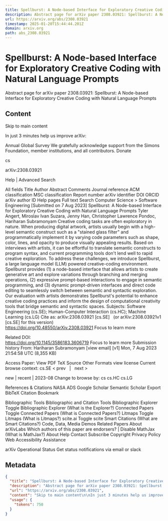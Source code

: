 ```yaml
---
title: Spellburst: A Node-based Interface for Exploratory Creative Coding with Natural Language Prompts
description: Abstract page for arXiv paper 2308.03921: Spellburst: A Node-based Interface for Exploratory Creative Coding with Natural Language Prompts
url: https://arxiv.org/abs/2308.03921
timestamp: 2025-01-20T15:44:44.201Z
domain: arxiv.org
path: abs_2308.03921
---
```


# Spellburst: A Node-based Interface for Exploratory Creative Coding with Natural Language Prompts


Abstract page for arXiv paper 2308.03921: Spellburst: A Node-based Interface for Exploratory Creative Coding with Natural Language Prompts


## Content

Skip to main content

In just 3 minutes help us improve arXiv:

Annual Global Survey
We gratefully acknowledge support from the Simons Foundation, member institutions, and all contributors.
Donate
>
cs
>
arXiv:2308.03921

Help | Advanced Search

All fields
Title
Author
Abstract
Comments
Journal reference
ACM classification
MSC classification
Report number
arXiv identifier
DOI
ORCID
arXiv author ID
Help pages
Full text
Search
Computer Science > Software Engineering
[Submitted on 7 Aug 2023]
Spellburst: A Node-based Interface for Exploratory Creative Coding with Natural Language Prompts
Tyler Angert, Miroslav Ivan Suzara, Jenny Han, Christopher Lawrence Pondoc, Hariharan Subramonyam
Creative coding tasks are often exploratory in nature. When producing digital artwork, artists usually begin with a high-level semantic construct such as a "stained glass filter" and programmatically implement it by varying code parameters such as shape, color, lines, and opacity to produce visually appealing results. Based on interviews with artists, it can be effortful to translate semantic constructs to program syntax, and current programming tools don't lend well to rapid creative exploration. To address these challenges, we introduce Spellburst, a large language model (LLM) powered creative-coding environment. Spellburst provides (1) a node-based interface that allows artists to create generative art and explore variations through branching and merging operations, (2) expressive prompt-based interactions to engage in semantic programming, and (3) dynamic prompt-driven interfaces and direct code editing to seamlessly switch between semantic and syntactic exploration. Our evaluation with artists demonstrates Spellburst's potential to enhance creative coding practices and inform the design of computational creativity tools that bridge semantic and syntactic spaces.
Subjects:	Software Engineering (cs.SE); Human-Computer Interaction (cs.HC); Machine Learning (cs.LG)
Cite as:	arXiv:2308.03921 [cs.SE]
 	(or arXiv:2308.03921v1 [cs.SE] for this version)
 	
https://doi.org/10.48550/arXiv.2308.03921
Focus to learn more

Related DOI:	
https://doi.org/10.1145/3586183.3606719
Focus to learn more
Submission history
From: Hariharan Subramonyam [view email]
[v1] Mon, 7 Aug 2023 21:54:58 UTC (8,355 KB)

Access Paper:
View PDF
TeX Source
Other Formats
view license
Current browse context:
cs.SE
< prev   |   next >

new | recent | 2023-08
Change to browse by:
cs
cs.HC
cs.LG

References & Citations
NASA ADS
Google Scholar
Semantic Scholar
Export BibTeX Citation
Bookmark
 
Bibliographic Tools
Bibliographic and Citation Tools
Bibliographic Explorer Toggle
Bibliographic Explorer (What is the Explorer?)
Connected Papers Toggle
Connected Papers (What is Connected Papers?)
Litmaps Toggle
Litmaps (What is Litmaps?)
scite.ai Toggle
scite Smart Citations (What are Smart Citations?)
Code, Data, Media
Demos
Related Papers
About arXivLabs
Which authors of this paper are endorsers? | Disable MathJax (What is MathJax?)
About
Help
Contact
Subscribe
Copyright
Privacy Policy
Web Accessibility Assistance

arXiv Operational Status 
Get status notifications via email or slack

## Metadata

```json
{
  "title": "Spellburst: A Node-based Interface for Exploratory Creative Coding with Natural Language Prompts",
  "description": "Abstract page for arXiv paper 2308.03921: Spellburst: A Node-based Interface for Exploratory Creative Coding with Natural Language Prompts",
  "url": "https://arxiv.org/abs/2308.03921",
  "content": "Skip to main content\n\nIn just 3 minutes help us improve arXiv:\n\nAnnual Global Survey\nWe gratefully acknowledge support from the Simons Foundation, member institutions, and all contributors.\nDonate\n>\ncs\n>\narXiv:2308.03921\n\nHelp | Advanced Search\n\nAll fields\nTitle\nAuthor\nAbstract\nComments\nJournal reference\nACM classification\nMSC classification\nReport number\narXiv identifier\nDOI\nORCID\narXiv author ID\nHelp pages\nFull text\nSearch\nComputer Science > Software Engineering\n[Submitted on 7 Aug 2023]\nSpellburst: A Node-based Interface for Exploratory Creative Coding with Natural Language Prompts\nTyler Angert, Miroslav Ivan Suzara, Jenny Han, Christopher Lawrence Pondoc, Hariharan Subramonyam\nCreative coding tasks are often exploratory in nature. When producing digital artwork, artists usually begin with a high-level semantic construct such as a \"stained glass filter\" and programmatically implement it by varying code parameters such as shape, color, lines, and opacity to produce visually appealing results. Based on interviews with artists, it can be effortful to translate semantic constructs to program syntax, and current programming tools don't lend well to rapid creative exploration. To address these challenges, we introduce Spellburst, a large language model (LLM) powered creative-coding environment. Spellburst provides (1) a node-based interface that allows artists to create generative art and explore variations through branching and merging operations, (2) expressive prompt-based interactions to engage in semantic programming, and (3) dynamic prompt-driven interfaces and direct code editing to seamlessly switch between semantic and syntactic exploration. Our evaluation with artists demonstrates Spellburst's potential to enhance creative coding practices and inform the design of computational creativity tools that bridge semantic and syntactic spaces.\nSubjects:\tSoftware Engineering (cs.SE); Human-Computer Interaction (cs.HC); Machine Learning (cs.LG)\nCite as:\tarXiv:2308.03921 [cs.SE]\n \t(or arXiv:2308.03921v1 [cs.SE] for this version)\n \t\nhttps://doi.org/10.48550/arXiv.2308.03921\nFocus to learn more\n\nRelated DOI:\t\nhttps://doi.org/10.1145/3586183.3606719\nFocus to learn more\nSubmission history\nFrom: Hariharan Subramonyam [view email]\n[v1] Mon, 7 Aug 2023 21:54:58 UTC (8,355 KB)\n\nAccess Paper:\nView PDF\nTeX Source\nOther Formats\nview license\nCurrent browse context:\ncs.SE\n< prev   |   next >\n\nnew | recent | 2023-08\nChange to browse by:\ncs\ncs.HC\ncs.LG\n\nReferences & Citations\nNASA ADS\nGoogle Scholar\nSemantic Scholar\nExport BibTeX Citation\nBookmark\n \nBibliographic Tools\nBibliographic and Citation Tools\nBibliographic Explorer Toggle\nBibliographic Explorer (What is the Explorer?)\nConnected Papers Toggle\nConnected Papers (What is Connected Papers?)\nLitmaps Toggle\nLitmaps (What is Litmaps?)\nscite.ai Toggle\nscite Smart Citations (What are Smart Citations?)\nCode, Data, Media\nDemos\nRelated Papers\nAbout arXivLabs\nWhich authors of this paper are endorsers? | Disable MathJax (What is MathJax?)\nAbout\nHelp\nContact\nSubscribe\nCopyright\nPrivacy Policy\nWeb Accessibility Assistance\n\narXiv Operational Status \nGet status notifications via email or slack",
  "usage": {
    "tokens": 750
  }
}
```
